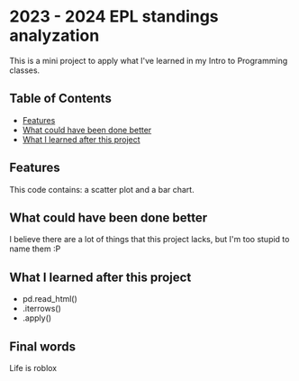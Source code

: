 # 2023 - 2024 EPL standings analyzation
This is a mini project to apply what I've learned in my Intro to Programming classes.
## Table of Contents
- [Features](#Features)
- [What could have been done better](#What-could-have-been-done-better)
- [What I learned after this project](#What-I-learned-after-this-project)
## Features
This code contains: a scatter plot and a bar chart. 

## What could have been done better
I believe there are a lot of things that this project lacks, but I'm too stupid to name them :P

## What I learned after this project
- pd.read_html()
- .iterrows()
- .apply()

## Final words
Life is roblox
